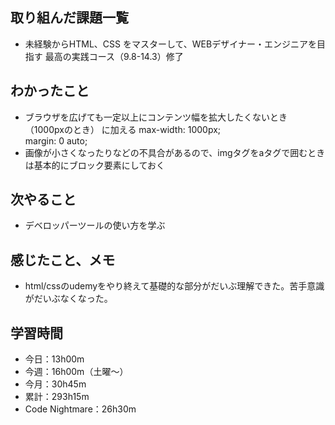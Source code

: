  ## 取り組んだ課題一覧
- 未経験からHTML、CSS をマスターして、WEBデザイナー・エンジニアを目指す 最高の実践コース（9.8-14.3）修了    
## わかったこと
- ブラウザを広げても一定以上にコンテンツ幅を拡大したくないとき（1000pxのとき） に加える
max-width: 1000px;  
margin: 0 auto;
- 画像が小さくなったりなどの不具合があるので、imgタグをaタグで囲むときは基本的にブロック要素にしておく
## 次やること
- デベロッパーツールの使い方を学ぶ
## 感じたこと、メモ
- html/cssのudemyをやり終えて基礎的な部分がだいぶ理解できた。苦手意識がだいぶなくなった。
## 学習時間
- 今日：13h00m
- 今週：16h00m（土曜〜）
- 今月：30h45m
- 累計：293h15m
- Code Nightmare：26h30m
